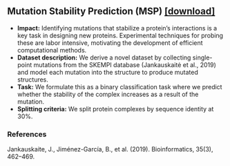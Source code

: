 ## Mutation Stability Prediction (MSP) [[download]](https://drive.google.com/uc?export=download&id=186MLykFkC3IbslXhLfHIwQwnDOy1Sr49)
  - **Impact:** Identifying mutations that stabilize a protein’s interactions is a key task in designing new proteins. Experimental techniques for probing these are labor intensive, motivating the development of efficient computational methods.
  - **Dataset description:** We derive a novel dataset by collecting single-point mutations from the SKEMPI database (Jankauskaitė et al., 2019) and model each mutation into the structure to produce mutated structures.
  - **Task:** We formulate this as a binary classification task where we predict whether the stability of the complex increases as a result of the mutation.
  - **Splitting criteria:** We split protein complexes by sequence identity at 30%.

### References

Jankauskaite, J., Jiménez-García, B., et al. (2019). Bioinformatics, 35(3), 462–469.
